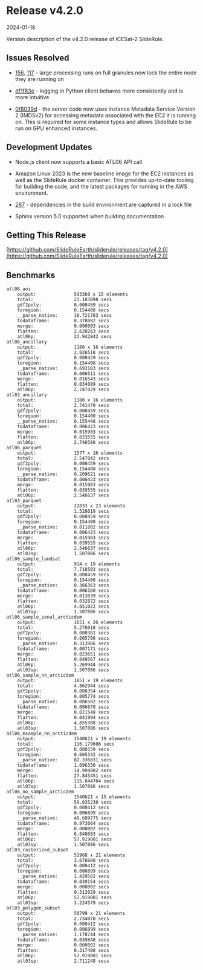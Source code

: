 # Release v4.2.0

2024-01-18

Version description of the v4.2.0 release of ICESat-2 SlideRule.

## Issues Resolved

* [156](https://github.com/SlideRuleEarth/sliderule/issues/156), [117](https://github.com/SlideRuleEarth/sliderule/issues/117) - large processing runs on full granules now lock the entire node they are running on

* [df1f83e](https://github.com/SlideRuleEarth/sliderule/commit/df1f83e6c8572f9deffb5d48ac3bde5f41a7c1fc) - logging in Python client behaves more consistently and is more intuitive

* [0f8039d](https://github.com/SlideRuleEarth/sliderule/commit/0f8039dfdc3c97f5a8a6183660fdc9a89925a1ae) - the server code now uses Instance Metadata Service Version 2 (IMDSv2) for accessing metadata associated with the EC2 it is running on.  This is required for some instance types and allows SlideRule to be run on GPU enhanced instances.

## Development Updates

* Node.js client now supports a basic ATL06 API call.

* Amazon Linux 2023 is the new baseline image for the EC2 instances as well as the SlideRule docker container.  This provides up-to-date tooling for building the code, and the latest packages for running in the AWS environment.

* [287](https://github.com/SlideRuleEarth/sliderule/issues/287) - dependencies in the build environment are captured in a lock file

* Sphinx version 5.0 supported when building documentation

## Getting This Release

[https://github.com/SlideRuleEarth/sliderule/releases/tag/v4.2.0](https://github.com/SlideRuleEarth/sliderule/releases/tag/v4.2.0)

## Benchmarks

```
atl06_aoi
	output:              593360 x 15 elements
	total:               23.183898 secs
	gdf2poly:            0.000459 secs
	toregion:            0.154400 secs
	__parse_native:      18.721783 secs
	todataframe:         0.378082 secs
	merge:               0.000003 secs
	flatten:             2.620263 secs
	atl06p:              22.942842 secs
atl06_ancillary
	output:              1180 x 16 elements
	total:               2.926518 secs
	gdf2poly:            0.000459 secs
	toregion:            0.154400 secs
	__parse_native:      0.693103 secs
	todataframe:         0.006511 secs
	merge:               0.016543 secs
	flatten:             0.034089 secs
	atl06p:              2.747429 secs
atl03_ancillary
	output:              1180 x 16 elements
	total:               2.741479 secs
	gdf2poly:            0.000459 secs
	toregion:            0.154400 secs
	__parse_native:      0.155448 secs
	todataframe:         0.006423 secs
	merge:               0.015983 secs
	flatten:             0.033555 secs
	atl06p:              2.740380 secs
atl06_parquet
	output:              1577 x 16 elements
	total:               2.547042 secs
	gdf2poly:            0.000459 secs
	toregion:            0.154400 secs
	__parse_native:      0.209621 secs
	todataframe:         0.006423 secs
	merge:               0.015983 secs
	flatten:             0.039555 secs
	atl06p:              2.546637 secs
atl03_parquet
	output:              22833 x 23 elements
	total:               1.528019 secs
	gdf2poly:            0.000459 secs
	toregion:            0.154400 secs
	__parse_native:      0.011802 secs
	todataframe:         0.006423 secs
	merge:               0.015983 secs
	flatten:             0.039555 secs
	atl06p:              2.546637 secs
	atl03sp:             1.507086 secs
atl06_sample_landsat
	output:              914 x 19 elements
	total:               7.718503 secs
	gdf2poly:            0.000459 secs
	toregion:            0.154400 secs
	__parse_native:      0.366363 secs
	todataframe:         0.006160 secs
	merge:               0.013839 secs
	flatten:             0.032872 secs
	atl06p:              4.651022 secs
	atl03sp:             1.507086 secs
atl06_sample_zonal_arcticdem
	output:              1651 x 26 elements
	total:               5.278018 secs
	gdf2poly:            0.000381 secs
	toregion:            0.005700 secs
	__parse_native:      0.313986 secs
	todataframe:         0.007171 secs
	merge:               0.023651 secs
	flatten:             0.049567 secs
	atl06p:              5.269944 secs
	atl03sp:             1.507086 secs
atl06_sample_nn_arcticdem
	output:              1651 x 19 elements
	total:               4.862944 secs
	gdf2poly:            0.000354 secs
	toregion:            0.005774 secs
	__parse_native:      0.086582 secs
	todataframe:         0.006879 secs
	merge:               0.021548 secs
	flatten:             0.041994 secs
	atl06p:              4.855308 secs
	atl03sp:             1.507086 secs
atl06_msample_nn_arcticdem
	output:              1540621 x 19 elements
	total:               116.179606 secs
	gdf2poly:            0.000339 secs
	toregion:            0.005342 secs
	__parse_native:      82.336831 secs
	todataframe:         1.096330 secs
	merge:               14.994802 secs
	flatten:             27.845451 secs
	atl06p:              115.044704 secs
	atl03sp:             1.507086 secs
atl06_no_sample_arcticdem
	output:              1540621 x 15 elements
	total:               59.035230 secs
	gdf2poly:            0.000412 secs
	toregion:            0.006899 secs
	__parse_native:      48.609775 secs
	todataframe:         0.973664 secs
	merge:               0.000002 secs
	flatten:             6.840683 secs
	atl06p:              57.919001 secs
	atl03sp:             1.507086 secs
atl03_rasterized_subset
	output:              51968 x 21 elements
	total:               3.678880 secs
	gdf2poly:            0.000412 secs
	toregion:            0.006899 secs
	__parse_native:      1.429582 secs
	todataframe:         0.039154 secs
	merge:               0.000002 secs
	flatten:             0.313029 secs
	atl06p:              57.919001 secs
	atl03sp:             3.224579 secs
atl03_polygon_subset
	output:              50799 x 21 elements
	total:               2.734070 secs
	gdf2poly:            0.000412 secs
	toregion:            0.006899 secs
	__parse_native:      1.178744 secs
	todataframe:         0.039848 secs
	merge:               0.000002 secs
	flatten:             0.317400 secs
	atl06p:              57.919001 secs
	atl03sp:             2.711248 secs
```
